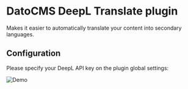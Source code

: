 # DatoCMS DeepL Translate plugin

Makes it easier to automatically translate your content into secondary languages.

## Configuration

Please specify your DeepL API key on the plugin global settings:

![Demo](https://raw.githubusercontent.com/daugsbi/datocms-plugin-deepl-translate/docs/settings.png)
